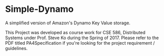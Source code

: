 # Simple-Dynamo
A simplified version of Amazon's Dynamo Key Value storage.


This Project was developed as course work for CSE 586, Distributed Systems under Prof. Steve Ko during the Spring of 2017.
Please refer to the PDF titled PA4Specification if you're looking for the project requirement / guidelines.
